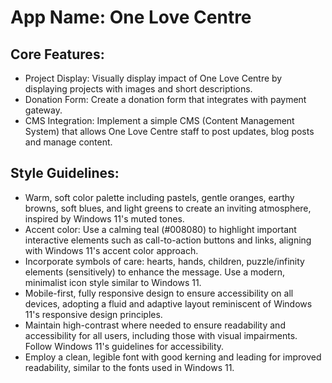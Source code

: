 # **App Name**: One Love Centre

## Core Features:

- Project Display: Visually display impact of One Love Centre by displaying projects with images and short descriptions.
- Donation Form: Create a donation form that integrates with payment gateway.
- CMS Integration: Implement a simple CMS (Content Management System) that allows One Love Centre staff to post updates, blog posts and manage content.

## Style Guidelines:

- Warm, soft color palette including pastels, gentle oranges, earthy browns, soft blues, and light greens to create an inviting atmosphere, inspired by Windows 11's muted tones.
- Accent color: Use a calming teal (#008080) to highlight important interactive elements such as call-to-action buttons and links, aligning with Windows 11's accent color approach.
- Incorporate symbols of care: hearts, hands, children, puzzle/infinity elements (sensitively) to enhance the message. Use a modern, minimalist icon style similar to Windows 11.
- Mobile-first, fully responsive design to ensure accessibility on all devices, adopting a fluid and adaptive layout reminiscent of Windows 11's responsive design principles.
- Maintain high-contrast where needed to ensure readability and accessibility for all users, including those with visual impairments. Follow Windows 11's guidelines for accessibility.
- Employ a clean, legible font with good kerning and leading for improved readability, similar to the fonts used in Windows 11.